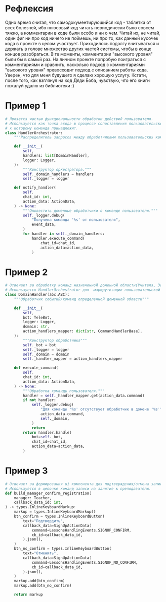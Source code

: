 # Рефлексия
Одно время считал, что самодокументирующийся код - таблетка от всех болезней, ибо плюсовый код читать периодически было совсем тяжко, а комментарии в коде были особо и ни о чем. Читай их, не читай, один фиг ни про код ничего не поймешь, ни про то, как данный кусочек кода в проекте в целом участвует. Приходилось подолгу вчитываться и держать в голове множество других частей системы, чтобы в конце концов разобраться. В те моменты, комментарии "высокого уровня" были бы в самый раз. На личном проекте попробую поиграться с комментариями и сравнить, насколько подход с комментариями "высокого уровня" превосходит подход с описанием работы кода. Уверен, что для меня будущего я сделаю хорошую услугу. Кстати, после того, как взглянул на код Дяди Боба, чувствую, что его книги пожалуй удалю из библиотеки :)

# Пример 1
```python
# Является частью функциональности обработки действий пользователя. 
# Используется как точка входа в процессе сопоставления пользовательской команды и домена,
# к которому команда принадлежит. 
class HandlerOrchestrator:
    """Распределитель запросов между обработчиками пользовательских команд"""

    def __init__(
        self,
        handlers: list[DomainHandler],
        logger: Logger,
    ):
        """Конструктор оркестратора."""
        self._domain_handlers = handlers
        self._logger = logger

    def notify_handler(
        self,
        chat_id: int,
        action_data: ActionData,
    ) -> None:
        """Оповестить доменные обработчики о команде пользователя."""
        self._logger.debug(
            "Получена команда '%s' от пользователя",
            event_data,
        )
        for handler in self._domain_handlers:
            handler.execute_command(
                chat_id=chat_id,
                action_data=action_data,
            )

```

# Пример 2
```python
# Отвечает за обработку команд назначенной доменной области(Учителя, Запись на занятия, Уроки, и т.д.).
# Используется HandlerOrchestrator для  маршрутизации пользовательской команды до конечного обработчика .
class DomainHandler(abc.ABC):
    """Обработчик событий/команд определенной доменной области"""

    def __init__(
        self,
        bot: TeleBot,
        logger: Logger,
        domain: str,
        action_handlers_mapper: dict[str, CommandHandlerBase],
    ):
        """Конструктор обработчика"""
        self._bot = bot
        self._logger = logger
        self._domain = domain
        self._handler_mapper = action_handlers_mapper

    def execute_command(
        self,
        chat_id: int,
        action_data: ActionData,
    ) -> None:
        """Обработка команды пользователя."""
        handler = self._handler_mapper.get(action_data.command)
        if not handler:
            self._logger.debug(
                "Для команды '%s' отсутствует обработчик в домене '%s'",
                action_data.command,
                self._domain,
            )
            return
        return handler.handle(
            bot=self._bot,
            chat_id=chat_id,
            action_data=action_data,
        )
```

# Пример 3
```python
# Отвечает за формирования ui компонента для подтверждения/отмены записи ученика на занятие к преподавателю. 
# Используется в цепочке команд записи на занятие к преподавателю.
def build_manager_confirm_registration(
    manager: Teacher,
    callback_data_id: int,
) -> types.InlineKeyboardMarkup:
    markup = types.InlineKeyboardMarkup()
    btn_confirm = types.InlineKeyboardButton(
        text="Подтвердить",
        callback_data=SignUpActionData(
			command=LessonsHandlingEvents.SIGNUP_CONFIRM,
			cb_id=callback_data_id,
        ).json(),
    )
    btn_no_confirm = types.InlineKeyboardButton(
        text="Отменить",
        callback_data=SignUpActionData(
			command=LessonsHandlingEvents.SIGNUP_NO_CONFIRM,
			cb_id=callback_data_id,
        ).json(),
    )
    markup.add(btn_confirm)
    markup.add(btn_no_confirm)

    return markup

```
